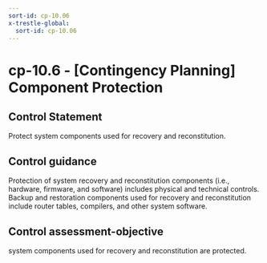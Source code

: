 ```yaml
---
sort-id: cp-10.06
x-trestle-global:
  sort-id: cp-10.06
---
```


# cp-10.6 - \[Contingency Planning\] Component Protection

## Control Statement

Protect system components used for recovery and reconstitution.

## Control guidance

Protection of system recovery and reconstitution components (i.e., hardware, firmware, and software) includes physical and technical controls. Backup and restoration components used for recovery and reconstitution include router tables, compilers, and other system software.

## Control assessment-objective

system components used for recovery and reconstitution are protected.
